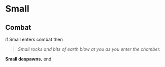 # Small
## Combat

if  Small enters combat  then


>*Small rocks and bits of earth blow at you as you enter the chamber.*


**Small despawns.**
end
